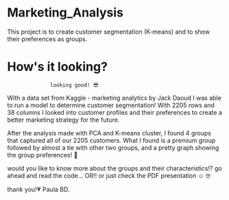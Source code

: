 # Marketing_Analysis
This project is to create customer segmentation (K-means) and to show their preferences as groups.


# How's it looking?
                  looking good! 😎
                  
With a data set from Kaggle - marketing analytics by Jack Daoud I was able to run a model to determine customer segmentation!
With 2205 rows and 38 columns I looked into customer profiles and their preferences to create a better marketing strategy for the future.

After the analysis made with PCA and K-means cluster, I found 4 groups that captured all of our 2205 customers. 
What I found is a premium group followed by almost a tie with other two groups, and a pretty graph showing the group preferences! 🛒

would you like to know more about the groups and their characteristics⁉️ go ahead and read the code... OR!! 
or just check the PDF presentation ☺️ 🤓

thank you!💗
Paula BD.

